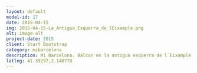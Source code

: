 ```yaml
---
layout: default
modal-id: 17
date: 2015-04-15
img: 2015-04-15-La_Antigua_Esquerra_de_lEixample.png
alt: image-alt
project-date: 2015
client: Start Bootstrap
category: mibarcelona
description: Mi Barcelona. Balcon en la antigua esquerra de l´Eixample. 199 Carrer de Casanova.
latlng: 41.39297,2.148778
---
```

